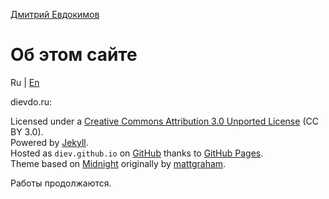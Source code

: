 [Дмитрий Евдокимов](/)

Об этом сайте
=============

Ru | [En](about-en "English language (по-английски)")

dievdo.ru:

Licensed under a [Creative Commons Attribution 3.0 Unported License](http://creativecommons.org/licenses/by/3.0/deed.ru) (CC BY 3.0).  
Powered by [Jekyll](http://jekyllrb.com/).  
Hosted as `diev.github.io` on [GitHub](http://github.com/diev/diev.github.io) thanks to [GitHub Pages](http://pages.github.com/).  
Theme based on [Midnight](https://pages-themes.github.io/midnight/) originally by [mattgraham](https://twitter.com/michigangraham).

Работы продолжаются.
